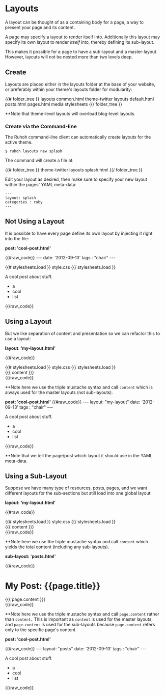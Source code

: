 
# Layouts

A layout can be thought of as a containing body for a page, a way to present your page and its content.

A page may specify a layout to render itself into. Additionally this layout may specify its own layout to render _itself_ into, thereby defining its sub-layout.

This makes it possible for a page to have a sub-layout and a master-layout. However, layouts will not be nested more than two levels deep.

## Create

Layouts are placed either in the layouts folder at the base of your website, or preferably within your theme's layouts folder for modularity:

{{# folder_tree }}
  layouts
    common.html
  theme-twitter
    layouts
      default.html
      posts.html
      pages.html
    media
    stylesheets
{{/ folder_tree }}


**Note that theme-level layouts will overload blog-level layouts.


### Create via the Command-line

The Ruhoh command-line client can automatically create layouts for the active theme.

    $ ruhoh layouts new splash

The command will create a file at:

{{# folder_tree }}
  theme-twitter
    layouts
      splash.html
{{/ folder_tree }}

Edit your layout as desired, then make sure to specify your new layout within the pages' YAML meta-data:

    ---
    layout: splash
    categories : ruby
    ---


## Not Using a Layout

It is possible to have every page define its own layout by injecting it right into the file:

**post: 'cool-post.html'**

{{#raw_code}}
&#045;&#045;&#045;
date: '2012-09-13'
tags : "chair"
&#045;&#045;&#045;

<!DOCTYPE html>
<html lang="en">
  <head>
    <meta charset="utf-8">
    <title>{{ page.title }}</title>
    {{# stylesheets.load }}
      style.css
    {{/ stylesheets.load }}
  </head>
  <body>
      <div class="content">
        <p>A cool post about stuff.</p>
        <ul>
          <li>a</li>
          <li>cool</li>
          <li>list</li>
        </ul>
      </div>
  </body>
</html>
{{/raw_code}}


## Using a Layout

But we like separation of content and presentation so we can refactor this to use a layout:

**layout: 'my-layout.html'**

{{#raw_code}}
<!DOCTYPE html>
<html lang="en">
  <head>
    <meta charset="utf-8">
    <title>{{ page.title }}</title>
    {{# stylesheets.load }}
      style.css
    {{/ stylesheets.load }}
  </head>
  <body>
    <div class="content">
      {{{ content }}}
    </div>
  </body>
</html>
{{/raw_code}}

**Note here we use the triple mustache syntax and call `content` which is always used for the master layouts (not sub-layouts).

**post: 'cool-post.html'**
{{#raw_code}}
&#045;&#045;&#045;
layout: "my-layout"
date: '2012-09-13'
tags : "chair"
&#045;&#045;&#045;

<p>A cool post about stuff.</p>
<ul>
  <li>a</li>
  <li>cool</li>
  <li>list</li>
</ul>
{{/raw_code}}

**Note that we tell the page/post which layout it should use in the YAML meta-data.

## Using a Sub-Layout

Suppose we have many type of resources, posts, pages, and we want different layouts for the sub-sections but still load into one global layout:

**layout: 'my-layout.html'**

{{#raw_code}}
<!DOCTYPE html>
<html lang="en">
  <head>
    <meta charset="utf-8">
    <title>{{ page.title }}</title>
    {{# stylesheets.load }}
      style.css
    {{/ stylesheets.load }}
  </head>
  <body>
    <div class="content">
      {{{ content }}}
    </div>
  </body>
</html>
{{/raw_code}}

**Note here we use the triple mustache syntax and call `content` which yields the total content (including any sub-layouts).

**sub-layout: 'posts.html'**

{{#raw_code}}
<h1>My Post: {{page.title}}</h1>
<div class="inner post-body">
  {{{ page.content }}}
</div>
{{/raw_code}}

**Note here we use the triple mustache syntax and call `page.content` rather than `content.`
This is important as `content` is used for the master layouts, and `page.content` is used for the sub-layouts because `page.content` refers only to the specific page's content.

**post: 'cool-post.html'**

{{#raw_code}}
&#045;&#045;&#045;
layout: "posts"
date: '2012-09-13'
tags : "chair"
&#045;&#045;&#045;

<p>A cool post about stuff.</p>
<ul>
  <li>a</li>
  <li>cool</li>
  <li>list</li>
</ul>
{{/raw_code}}






